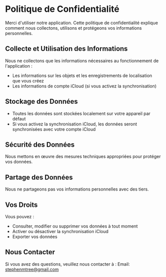 # Politique de Confidentialité

Merci d'utiliser notre application. Cette politique de confidentialité explique comment nous collectons, utilisons et protégeons vos informations personnelles.

## Collecte et Utilisation des Informations

Nous ne collectons que les informations nécessaires au fonctionnement de l'application :
- Les informations sur les objets et les enregistrements de localisation que vous créez
- Les informations de compte iCloud (si vous activez la synchronisation)

## Stockage des Données

- Toutes les données sont stockées localement sur votre appareil par défaut
- Si vous activez la synchronisation iCloud, les données seront synchronisées avec votre compte iCloud

## Sécurité des Données

Nous mettons en œuvre des mesures techniques appropriées pour protéger vos données.

## Partage des Données

Nous ne partageons pas vos informations personnelles avec des tiers.

## Vos Droits

Vous pouvez :
- Consulter, modifier ou supprimer vos données à tout moment
- Activer ou désactiver la synchronisation iCloud
- Exporter vos données

## Nous Contacter

Si vous avez des questions, veuillez nous contacter à :
Email: stephenmtree@gmail.com 

<style>
    .navbar {
        display: none;
    }